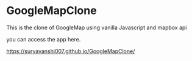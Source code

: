 # GoogleMapClone
This is the clone of GoogleMap using vanilla Javascript and mapbox api

you can access the app here.

https://suryavanshi007.github.io/GoogleMapClone/
